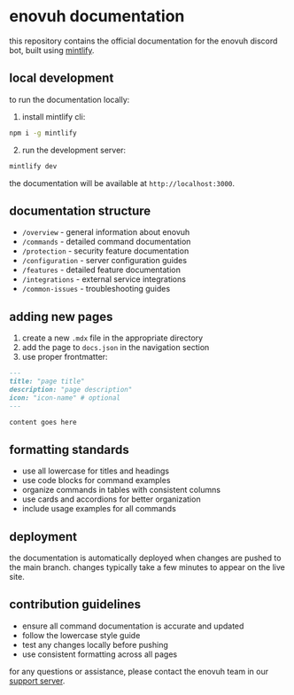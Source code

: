 # enovuh documentation

this repository contains the official documentation for the enovuh discord bot, built using [mintlify](https://mintlify.com).

## local development

to run the documentation locally:

1. install mintlify cli:

```bash
npm i -g mintlify
```

2. run the development server:

```bash
mintlify dev
```

the documentation will be available at `http://localhost:3000`.

## documentation structure

- `/overview` - general information about enovuh
- `/commands` - detailed command documentation
- `/protection` - security feature documentation
- `/configuration` - server configuration guides
- `/features` - detailed feature documentation
- `/integrations` - external service integrations
- `/common-issues` - troubleshooting guides

## adding new pages

1. create a new `.mdx` file in the appropriate directory
2. add the page to `docs.json` in the navigation section
3. use proper frontmatter:

```md
---
title: "page title"
description: "page description"
icon: "icon-name" # optional
---

content goes here
```

## formatting standards

- use all lowercase for titles and headings
- use code blocks for command examples
- organize commands in tables with consistent columns
- use cards and accordions for better organization
- include usage examples for all commands

## deployment

the documentation is automatically deployed when changes are pushed to the main branch. changes typically take a few minutes to appear on the live site.

## contribution guidelines

- ensure all command documentation is accurate and updated
- follow the lowercase style guide
- test any changes locally before pushing
- use consistent formatting across all pages

for any questions or assistance, please contact the enovuh team in our [support server](https://enovuh.lol/support).
